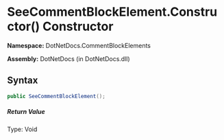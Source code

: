 # SeeCommentBlockElement.Constructor() Constructor
**Namespace:** DotNetDocs.CommentBlockElements

**Assembly:** DotNetDocs (in DotNetDocs.dll)
## Syntax
```csharp
public SeeCommentBlockElement();
```
##### Return Value
Type: Void



